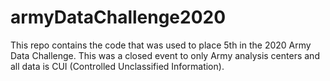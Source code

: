 # armyDataChallenge2020
This repo contains the code that was used to place 5th in the 2020 Army Data Challenge. This was a closed event to only Army analysis centers and all data is CUI (Controlled Unclassified Information).
